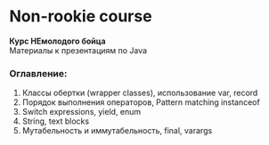 # Non-rookie course
**Курс НЕмолодого бойца**<br/>
Материалы к презентациям по Java <br/>

### Оглавление:
1. Классы обертки (wrapper classes), использование var, record
2. Порядок выполнения операторов, Pattern matching instanceof
3. Switch expressions, yield, enum
4. String, text blocks
5. Мутабельность и иммутабельность, final, varargs